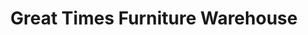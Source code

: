 ---
title: "Great Times Furniture Warehouse"
url: /eastland/great-times-furniture-warehouse/
shop: Möbel
---